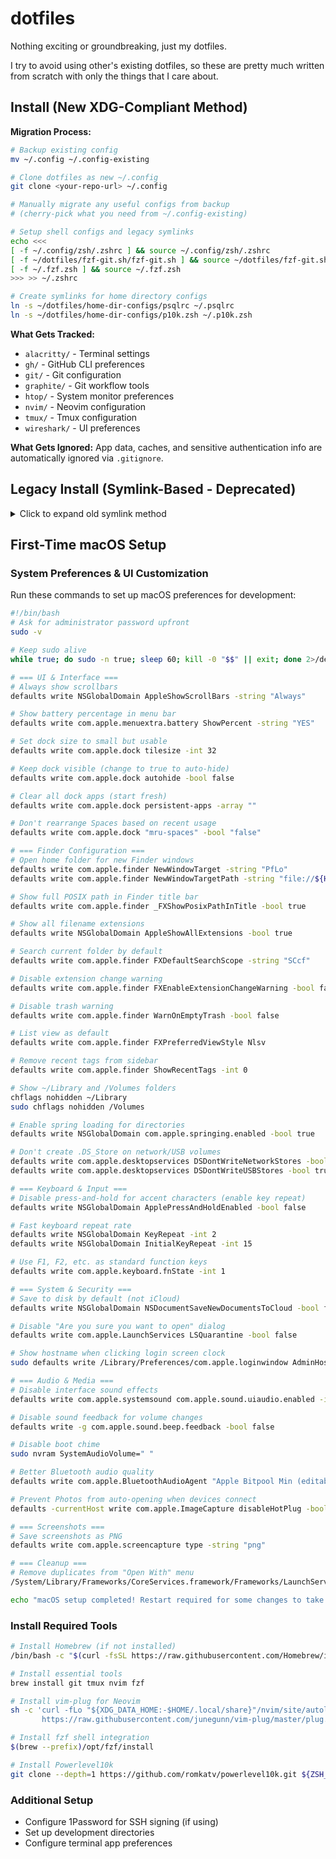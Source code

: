 dotfiles
========

Nothing exciting or groundbreaking, just my dotfiles.

I try to avoid using other's existing dotfiles, so these are pretty much written from scratch with only the things that I care about.

## Install (New XDG-Compliant Method)

**Migration Process:**
```sh
# Backup existing config
mv ~/.config ~/.config-existing

# Clone dotfiles as new ~/.config
git clone <your-repo-url> ~/.config

# Manually migrate any useful configs from backup
# (cherry-pick what you need from ~/.config-existing)

# Setup shell configs and legacy symlinks
echo <<<
[ -f ~/.config/zsh/.zshrc ] && source ~/.config/zsh/.zshrc
[ -f ~/dotfiles/fzf-git.sh/fzf-git.sh ] && source ~/dotfiles/fzf-git.sh/fzf-git.sh
[ -f ~/.fzf.zsh ] && source ~/.fzf.zsh
>>> >> ~/.zshrc

# Create symlinks for home directory configs
ln -s ~/dotfiles/home-dir-configs/psqlrc ~/.psqlrc
ln -s ~/dotfiles/home-dir-configs/p10k.zsh ~/.p10k.zsh
```

**What Gets Tracked:**
- `alacritty/` - Terminal settings
- `gh/` - GitHub CLI preferences
- `git/` - Git configuration  
- `graphite/` - Git workflow tools
- `htop/` - System monitor preferences
- `nvim/` - Neovim configuration
- `tmux/` - Tmux configuration
- `wireshark/` - UI preferences

**What Gets Ignored:**
App data, caches, and sensitive authentication info are automatically ignored via `.gitignore`.

## Legacy Install (Symlink-Based - Deprecated)
<details>
<summary>Click to expand old symlink method</summary>

```sh
mkdir -p ~/.config/{tmux,nvim,git}
ln -s $HOME/dotfiles/tmux.conf $HOME/.config/tmux/tmux.conf
ln -s $HOME/dotfiles/init.vim $HOME/.config/nvim/init.vim
ln -s $HOME/dotfiles/gitignore_global $HOME/.config/git/gitignore_global
ln -s $HOME/dotfiles/gitconfig $HOME/.config/git/config
ln -s $HOME/dotfiles/shell_aliases $HOME/.shell_aliases
ln -s $HOME/dotfiles/p10k.zsh $HOME/.p10k.zsh
ln -s $HOME/dotfiles/claude-slash-commands $HOME/.claude/commands
```
</details>

## First-Time macOS Setup

### System Preferences & UI Customization
Run these commands to set up macOS preferences for development:

```bash
#!/bin/bash
# Ask for administrator password upfront
sudo -v

# Keep sudo alive
while true; do sudo -n true; sleep 60; kill -0 "$$" || exit; done 2>/dev/null &

# === UI & Interface ===
# Always show scrollbars
defaults write NSGlobalDomain AppleShowScrollBars -string "Always"

# Show battery percentage in menu bar
defaults write com.apple.menuextra.battery ShowPercent -string "YES"

# Set dock size to small but usable
defaults write com.apple.dock tilesize -int 32

# Keep dock visible (change to true to auto-hide)
defaults write com.apple.dock autohide -bool false

# Clear all dock apps (start fresh)
defaults write com.apple.dock persistent-apps -array ""

# Don't rearrange Spaces based on recent usage
defaults write com.apple.dock "mru-spaces" -bool "false"

# === Finder Configuration ===
# Open home folder for new Finder windows
defaults write com.apple.finder NewWindowTarget -string "PfLo"
defaults write com.apple.finder NewWindowTargetPath -string "file://${HOME}/"

# Show full POSIX path in Finder title bar
defaults write com.apple.finder _FXShowPosixPathInTitle -bool true

# Show all filename extensions
defaults write NSGlobalDomain AppleShowAllExtensions -bool true

# Search current folder by default
defaults write com.apple.finder FXDefaultSearchScope -string "SCcf"

# Disable extension change warning
defaults write com.apple.finder FXEnableExtensionChangeWarning -bool false

# Disable trash warning
defaults write com.apple.finder WarnOnEmptyTrash -bool false

# List view as default
defaults write com.apple.finder FXPreferredViewStyle Nlsv

# Remove recent tags from sidebar
defaults write com.apple.finder ShowRecentTags -int 0

# Show ~/Library and /Volumes folders
chflags nohidden ~/Library
sudo chflags nohidden /Volumes

# Enable spring loading for directories
defaults write NSGlobalDomain com.apple.springing.enabled -bool true

# Don't create .DS_Store on network/USB volumes
defaults write com.apple.desktopservices DSDontWriteNetworkStores -bool true
defaults write com.apple.desktopservices DSDontWriteUSBStores -bool true

# === Keyboard & Input ===
# Disable press-and-hold for accent characters (enable key repeat)
defaults write NSGlobalDomain ApplePressAndHoldEnabled -bool false

# Fast keyboard repeat rate
defaults write NSGlobalDomain KeyRepeat -int 2
defaults write NSGlobalDomain InitialKeyRepeat -int 15

# Use F1, F2, etc. as standard function keys
defaults write com.apple.keyboard.fnState -int 1

# === System & Security ===
# Save to disk by default (not iCloud)
defaults write NSGlobalDomain NSDocumentSaveNewDocumentsToCloud -bool false

# Disable "Are you sure you want to open" dialog
defaults write com.apple.LaunchServices LSQuarantine -bool false

# Show hostname when clicking login screen clock
sudo defaults write /Library/Preferences/com.apple.loginwindow AdminHostInfo HostName

# === Audio & Media ===
# Disable interface sound effects
defaults write com.apple.systemsound com.apple.sound.uiaudio.enabled -int 0

# Disable sound feedback for volume changes
defaults write -g com.apple.sound.beep.feedback -bool false

# Disable boot chime
sudo nvram SystemAudioVolume=" "

# Better Bluetooth audio quality
defaults write com.apple.BluetoothAudioAgent "Apple Bitpool Min (editable)" -int 40

# Prevent Photos from auto-opening when devices connect
defaults -currentHost write com.apple.ImageCapture disableHotPlug -bool YES

# === Screenshots ===
# Save screenshots as PNG
defaults write com.apple.screencapture type -string "png"

# === Cleanup ===
# Remove duplicates from "Open With" menu
/System/Library/Frameworks/CoreServices.framework/Frameworks/LaunchServices.framework/Support/lsregister -kill -r -domain local -domain system -domain user

echo "macOS setup completed! Restart required for some changes to take effect."
```

### Install Required Tools
```bash
# Install Homebrew (if not installed)
/bin/bash -c "$(curl -fsSL https://raw.githubusercontent.com/Homebrew/install/HEAD/install.sh)"

# Install essential tools
brew install git tmux nvim fzf

# Install vim-plug for Neovim
sh -c 'curl -fLo "${XDG_DATA_HOME:-$HOME/.local/share}"/nvim/site/autoload/plug.vim --create-dirs \
       https://raw.githubusercontent.com/junegunn/vim-plug/master/plug.vim'

# Install fzf shell integration
$(brew --prefix)/opt/fzf/install

# Install Powerlevel10k
git clone --depth=1 https://github.com/romkatv/powerlevel10k.git ${ZSH_CUSTOM:-$HOME/.oh-my-zsh/custom}/themes/powerlevel10k
```

### Additional Setup
- Configure 1Password for SSH signing (if using)
- Set up development directories
- Configure terminal app preferences

